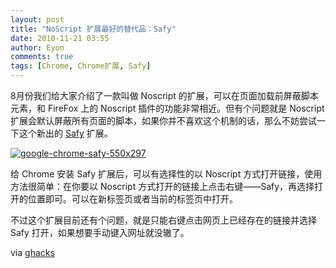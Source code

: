 ```yaml
---
layout: post
title: "NoScript 扩展最好的替代品：Safy"
date: 2010-11-21 03:55
author: Eyon
comments: true
tags: [Chrome, Chrome扩展, Safy]
---
```

8月份我们给大家介绍了一款叫做 Noscript 的扩展，可以在页面加载前屏蔽脚本元素，和 FireFox 上的 Noscript 插件的功能非常相近。但有个问题就是 Noscript 扩展会默认屏蔽所有页面的脚本，如果你并不喜欢这个机制的话，那么不妨尝试一下这个新出的 [Safy](https://chrome.google.com/extensions/detail/cjbknoghadgkeighagoineoacjmfgiga?hl=en#) 扩展。

<a href="http://img.chromi.org/2010/11/google-chrome-safy-550x297.jpg">![](http://img.chromi.org/2010/11/google-chrome-safy-550x297.jpg "google-chrome-safy-550x297")</a>

给 Chrome 安装 Safy 扩展后，可以有选择性的以 Noscript 方式打开链接，使用方法很简单：在你要以 Noscript 方式打开的链接上点击右键——Safy，再选择打开的位置即可。可以在新标签页或者当前的标签页中打开。

不过这个扩展目前还有个问题，就是只能右键点击网页上已经存在的链接并选择 Safy 打开，如果想要手动键入网址就没辙了。

via [ghacks](http://www.ghacks.net/2010/11/20/safy-run-links-with-javascript-plugins-disabled-in-google-chrome/)
